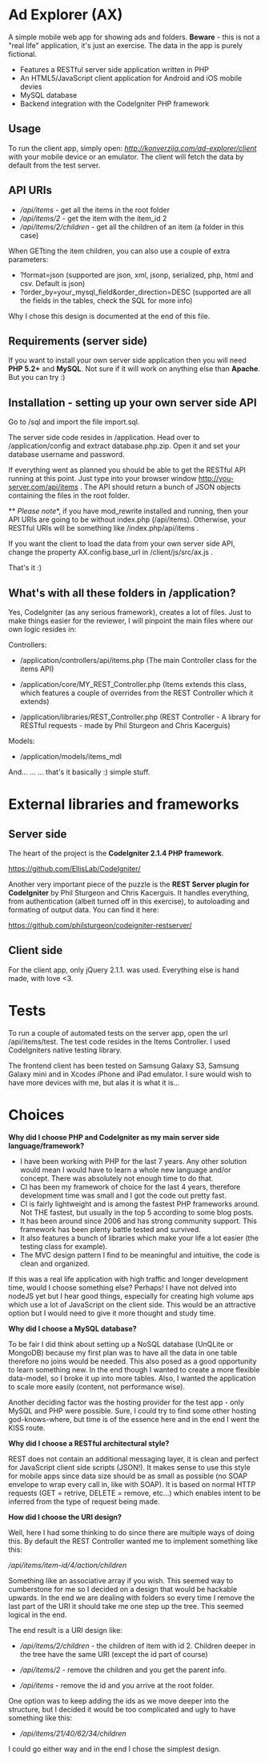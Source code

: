 Ad Explorer (AX)
=========

A simple mobile web app for showing ads and folders. **Beware** - this is not a "real life" application, it's just an exercise. The data in the app is purely fictional.


  - Features a RESTful server side application written in PHP
  - An HTML5/JavaScript client application for Android and iOS mobile devies
  - MySQL database
  - Backend integration with the CodeIgniter PHP framework



Usage
----

To run the client app, simply open: *http://konverzija.com/ad-explorer/client* with your mobile device or an emulator.
The client will fetch the data by default from the test server.

API URIs
----

 - */api/items* - get all the items in the root folder
 - */api/items/2* - get the item with the item_id 2
 - */api/items/2/children* - get all the children of an item (a folder in this case)

When GETting the item children, you can also use a couple of extra parameters:

 - ?format=json (supported are json, xml, jsonp, serialized, php, html and csv. Default is json)
 - ?order_by=your_mysql_field&order_direction=DESC (supported are all the fields in the tables, check the SQL for more info)

Why I chose this design is documented at the end of this file.


Requirements (server side)
----

If you want to install your own server side application then you will need **PHP 5.2+** and **MySQL**. Not sure if it will work on anything else than **Apache**. But you can try :)


Installation - setting up your own server side API
----

Go to /sql and import the file import.sql. 

The server side code resides in /application. Head over to /application/config and extract database.php.zip. Open it and set your database username and password.

If everything went as planned you should be able to get the RESTful API running at this point. Just type into your browser window http://you-server.com/api/items . The API should return a bunch of JSON objects containing the files in the root folder.

** *Please note**, if you have mod_rewrite installed and running, then your API URIs are going to be without index.php (/api/items). Otherwise, your RESTful URIs will be something like /index.php/api/items .

If you want the client to load the data from your own server side API, change the property AX.config.base_url in /client/js/src/ax.js .

That's it :)


What's with all these folders in /application?
----

Yes, CodeIgniter (as any serious framework), creates a lot of files. Just to make things easier for the reviewer, I will pinpoint the main files where our own logic resides in:

Controllers: 

 - /application/controllers/api/items.php 
(The main Controller class for the items API)

 - /application/core/MY_REST_Controller.php 
(Items extends this class, which features a couple of overrides from the REST Controller which it extends)

 - /application/libraries/REST_Controller.php 
(REST Controller - A library for RESTful requests - made by Phil Sturgeon and Chris Kacerguis)


Models:

 - /application/models/items_mdl


And... ... ... that's it basically :) simple stuff.


External libraries and frameworks
=========

Server side
----

The heart of the project is the **CodeIgniter 2.1.4 PHP framework**.  

https://github.com/EllisLab/CodeIgniter/

Another very important piece of the puzzle is the **REST Server plugin for CodeIgniter** by Phil Sturgeon and Chris Kacerguis. It handles everything, from authentication (albeit turned off in this exercise), to autoloading and formating of output data. You can find it here:

https://github.com/philsturgeon/codeigniter-restserver/


Client side
----

For the client app, only jQuery 2.1.1. was used. Everything else is hand made, with love <3.


Tests
=========

To run a couple of automated tests on the server app, open the url /api/items/test. The test code resides in the Items Controller. I used CodeIgniters native testing library.

The frontend client has been tested on Samsung Galaxy S3, Samsung Galaxy mini and in Xcodes iPhone and iPad emulator. I sure would wish to have more devices with me, but alas it is what it is... 


Choices
=========

**Why did I choose PHP and CodeIgniter as my main server side language/framework?**

 - I have been working with PHP for the last 7 years. Any other solution would mean I would have to learn a whole new language and/or concept. There was absolutely not enough time to do that.
 - CI has been my framework of choice for the last 4 years, therefore development time was small and I got the code out pretty fast.
 - CI is fairly lightweight and is among the fastest PHP frameworks around. Not THE fastest, but usually in the top 5 according to some blog posts.
 - It has been around since 2006 and has strong community support. This framework has been plenty battle tested and survived.
 - It also features a bunch of libraries which make your life a lot easier (the testing class for example).
 - The MVC design pattern I find to be meaningful and intuitive, the code is clean and organized.

If this was a real life application with high traffic and longer development time, would I choose something else? Perhaps! I have not delved into nodeJS yet but I hear good things, especially for creating high volume aps which use a lot of JavaScript on the client side. This would be an attractive option but I would need to give it more thought and study time.

**Why did I choose a MySQL database?**

To be fair I did think about setting up a NoSQL database (UnQLite or MongoDB) because my first plan was to have all the data in one table therefore no joins would be needed. This also posed as a good opportunity to learn something new. In the end though I wanted to create a more flexible data-model, so I broke it up into more tables. Also, I wanted the application to scale more easily (content, not performance wise).

Another deciding factor was the hosting provider for the test app - only MySQL and PHP were possible. Sure, I could try to find some other hosting god-knows-where, but time is of the essence here and in the end I went the KISS route.


**Why did I choose a RESTful architectural style?**

REST does not contain an additional messaging layer, it is clean and perfect for JavaScript client side scripts (JSON!). It makes sense to use this style for mobile apps since data size should be as small as possible (no SOAP envelope to wrap every call in, like with SOAP). It is based on normal HTTP requests (GET = retrive, DELETE = remove, etc...) which enables intent to be inferred from the type of request being made.

**How did I choose the URI design?**

Well, here I had some thinking to do since there are multiple ways of doing this. By default the REST Controller wanted me to implement something like this:

*/api/items/item-id/4/action/children*

Something like an associative array if you wish. This seemed way to cumberstone for me so I decided on a design that would be hackable upwards. In the end we are dealing with folders so every time I remove the last part of the URI it should take me one step up the tree. This seemed logical in the end.

The end result is a URI design like:

 - */api/items/2/children* - the children of item with id 2. Children deeper in the tree have the same URI (except the id part of course)

 - */api/items/2* - remove the children and you get the parent info.

 - */api/items* - remove the id and you arrive at the root folder.

One option was to keep adding the ids as we move deeper into the structure, but I decided it would be too complicated and ugly to have something like this:

 - */api/items/21/40/62/34/children*

I could go either way and in the end I chose the simplest design.
